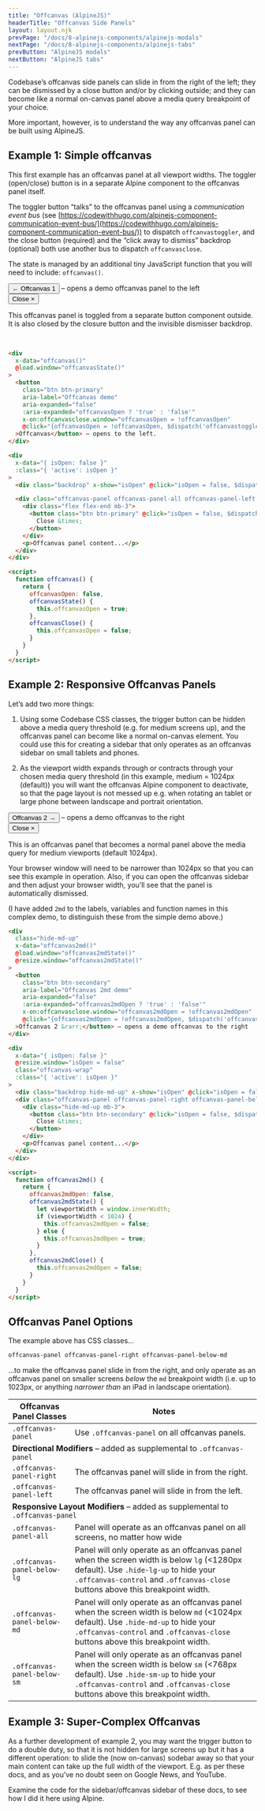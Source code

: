 ```yaml
---
title: "Offcanvas (AlpineJS)"
headerTitle: "Offcanvas Side Panels"
layout: layout.njk
prevPage: "/docs/8-alpinejs-components/alpinejs-modals"
nextPage: "/docs/8-alpinejs-components/alpinejs-tabs"
prevButton: "AlpineJS modals"
nextButton: "AlpineJS tabs"
---
```


<p class="t-lg t-thin">Codebase’s offcanvas side panels can slide in from the right of the left; they can be dismissed by a close button and/or by clicking outside; and they can become like a normal on-canvas panel above a media query breakpoint of your choice.</p>

More important, however, is to understand the way any offcanvas panel can be built using AlpineJS.

## Example 1: Simple offcanvas

This first example has an offcanvas panel at all viewport widths. The toggler (open/close) button is in a separate Alpine component to the offcanvas panel itself.

The toggler button “talks” to the offcanvas panel using a _communication event bus_ (see [https://codewithhugo.com/alpinejs-component-communication-event-bus/](https://codewithhugo.com/alpinejs-component-communication-event-bus/)) to dispatch `offcanvastoggler`, and the close button (required) and the “click away to dismiss” backdrop (optional) both use another bus to dispatch `offcanvasclose`.

The state is managed by an additional tiny JavaScript function that you will need to include: `offcanvas()`.

<div
  x-data="offcanvas()"
  @load.window="offcanvasState()"
>
  <button
    class="btn btn-primary"
    aria-label="Offcanvas demo"
    aria-expanded="false"
    :aria-expanded="offcanvasOpen ? 'true' : 'false'"
    x-on:offcanvasclose.window="offcanvasOpen = !offcanvasOpen"
    @click="{offcanvasOpen = !offcanvasOpen, $dispatch('offcanvastoggler')}"
  >&larr; Offcanvas 1</button> – opens a demo offcanvas panel to the left
</div>

<div
  x-data="{ isOpen: false }"
  :class="{ 'active': isOpen }"
>
  <div class="backdrop" x-show="isOpen" @click="isOpen = false, $dispatch('offcanvasclose')"></div>

  <div class="offcanvas-panel offcanvas-panel-all offcanvas-panel-left bg-color-primary-alt bs p-2" :class="{ 'active': isOpen }" x-on:offcanvastoggler.window="isOpen = !isOpen">
    <div class="flex flex-end mb-3">
      <button class="btn btn-primary" @click="isOpen = false, $dispatch('offcanvasclose')">
        Close &times;
      </button>
    </div>
    <p>This offcanvas panel is toggled from a separate button component outside. It is also closed by the closure button and the invisible dismisser backdrop.</p>
  </div>
</div>

<script>
  function offcanvas() {
    return {
      offcanvasOpen: false,
      offcanvasState() {
        this.offcanvasOpen = true;
      },
      offcanvasClose() {
        this.offcanvasOpen = false;
      }
    }
  }
</script>

<br>

```html
<div
  x-data="offcanvas()"
  @load.window="offcanvasState()"
>
  <button
    class="btn btn-primary"
    aria-label="Offcanvas demo"
    aria-expanded="false"
    :aria-expanded="offcanvasOpen ? 'true' : 'false'"
    x-on:offcanvasclose.window="offcanvasOpen = !offcanvasOpen"
    @click="{offcanvasOpen = !offcanvasOpen, $dispatch('offcanvastoggler')}"
  >Offcanvas</button> – opens to the left.
</div>

<div
  x-data="{ isOpen: false }"
  :class="{ 'active': isOpen }"
>
  <div class="backdrop" x-show="isOpen" @click="isOpen = false, $dispatch('offcanvasclose')"></div>

  <div class="offcanvas-panel offcanvas-panel-all offcanvas-panel-left bg-color-primary-alt bs p-2" :class="{ 'active': isOpen }" x-on:offcanvastoggler.window="isOpen = !isOpen">
    <div class="flex flex-end mb-3">
      <button class="btn btn-primary" @click="isOpen = false, $dispatch('offcanvasclose')">
        Close &times;
      </button>
    </div>
    <p>Offcanvas panel content...</p>
  </div>
</div>

<script>
  function offcanvas() {
    return {
      offcanvasOpen: false,
      offcanvasState() {
        this.offcanvasOpen = true;
      },
      offcanvasClose() {
        this.offcanvasOpen = false;
      }
    }
  }
</script>
```

## Example 2: Responsive Offcanvas Panels

Let’s add two more things:

1. Using some Codebase CSS classes, the trigger button can be hidden above a media query threshold (e.g. for medium screens up), and the offcanvas panel can become like a normal on-canvas element. You could use this for creating a sidebar that only operates as an offcanvas sidebar on small tablets and phones.

2. As the viewport width expands through or contracts through your chosen media query threshold (in this example, medium = 1024px (default)) you will want the offcanvas Alpine component to deactivate, so that the page layout is not messed up e.g. when rotating an tablet or large phone between landscape and portrait orientation.

<div
  class="hide-md-up"
  x-data="offcanvas2md()"
  @load.window="offcanvas2mdState()"
  @resize.window="offcanvas2mdState()"
>
  <button
    class="btn btn-secondary"
    aria-label="Offcanvas 2md demo"
    aria-expanded="false"
    :aria-expanded="offcanvas2mdOpen ? 'true' : 'false'"
    x-on:offcanvasclose.window="offcanvas2mdOpen = !offcanvas2mdOpen"
    @click="{offcanvas2mdOpen = !offcanvas2mdOpen, $dispatch('offcanvas2mdtoggler')}"
  >Offcanvas 2 &rarr;</button> – opens a demo offcanvas to the right
</div>

<div class="mb-3">
  <div
    x-data="{ isOpen: false }"
    @resize.window="isOpen = false"
    class="offcanvas-wrap"
    :class="{ 'active': isOpen }"
  >
    <div class="backdrop hide-md-up" x-show="isOpen" @click="isOpen = false, $dispatch('offcanvas2mdclose')"></div>
    <div class="offcanvas-panel offcanvas-panel-right offcanvas-panel-below-md bg-color-secondary-alt p-2" :class="{ 'active bs': isOpen }" x-on:offcanvas2mdtoggler.window="isOpen = !isOpen">
      <div class="hide-md-up mb-3">
        <button class="btn btn-secondary" @click="isOpen = false, $dispatch('offcanvas2mdclose')">
          Close &times;
        </button>
      </div>
      <p>This is an offcanvas panel that becomes a normal panel above the media query for medium viewports (default 1024px).</p>
      <p>Your browser window will need to be narrower than 1024px so that you can see this example in operation. Also, if you can open the offcanvas sidebar and then adjust your browser width, you’ll see that the panel is automatically dismissed.</p>
    </div>
  </div>
</div>

<script>
  function offcanvas2md() {
    return {
      offcanvas2mdOpen: false,
      offcanvas2mdState() {
        let viewportWidth = window.innerWidth;
        if (viewportWidth < 1024) {
          this.offcanvas2mdOpen = false;
        } else {
          this.offcanvas2mdOpen = true;
        }
      },
      offcanvas2mdClose() {
        this.offcanvas2mdOpen = false;
      }
    }
  }
</script>

(I have added `2md` to the labels, variables and function names in this complex demo, to distinguish these from the simple demo above.)

```html
<div
  class="hide-md-up"
  x-data="offcanvas2md()"
  @load.window="offcanvas2mdState()"
  @resize.window="offcanvas2mdState()"
>
  <button
    class="btn btn-secondary"
    aria-label="Offcanvas 2md demo"
    aria-expanded="false"
    :aria-expanded="offcanvas2mdOpen ? 'true' : 'false'"
    x-on:offcanvasclose.window="offcanvas2mdOpen = !offcanvas2mdOpen"
    @click="{offcanvas2mdOpen = !offcanvas2mdOpen, $dispatch('offcanvas2mdtoggler')}"
  >Offcanvas 2 &rarr;</button> – opens a demo offcanvas to the right
</div>

<div
  x-data="{ isOpen: false }"
  @resize.window="isOpen = false"
  class="offcanvas-wrap"
  :class="{ 'active': isOpen }"
>
  <div class="backdrop hide-md-up" x-show="isOpen" @click="isOpen = false, $dispatch('offcanvas2mdclose')"></div>
  <div class="offcanvas-panel offcanvas-panel-right offcanvas-panel-below-md bg-color-secondary-alt p-2" :class="{ 'active bs': isOpen }" x-on:offcanvas2mdtoggler.window="isOpen = !isOpen">
    <div class="hide-md-up mb-3">
      <button class="btn btn-secondary" @click="isOpen = false, $dispatch('offcanvas2mdclose')">
        Close &times;
      </button>
    </div>
    <p>Offcanvas panel content...</p>
  </div>
</div>

<script>
  function offcanvas2md() {
    return {
      offcanvas2mdOpen: false,
      offcanvas2mdState() {
        let viewportWidth = window.innerWidth;
        if (viewportWidth < 1024) {
          this.offcanvas2mdOpen = false;
        } else {
          this.offcanvas2mdOpen = true;
        }
      },
      offcanvas2mdClose() {
        this.offcanvas2mdOpen = false;
      }
    }
  }
</script>
```

## Offcanvas Panel Options

The example above has CSS classes...

```html
offcanvas-panel offcanvas-panel-right offcanvas-panel-below-md
```

...to make the offcanvas panel slide in from the right, and only operate as an offcanvas panel on smaller screens _below_ the `md` breakpoint width (i.e. up to 1023px, or anything _narrower than_ an iPad in landscape orientation).

<div class="overflow-x">
<table class="table">
  <thead class="bg-color-background-alt">
    <tr>
      <th>Offcanvas Panel Classes</th>
      <th>Notes</th>
    </tr>
  </thead>
  <tbody>
    <tr>
      <td><code>.offcanvas-panel</code></td>
      <td>Use <code class="t-nowrap">.offcanvas-panel</code> on all offcanvas panels.</td>
    </tr>
    <tr>
      <td colspan="2" class="bg-color-background-alt"><strong>Directional Modifiers</strong> – added as supplemental to <code class="b-thin">.offcanvas-panel</code></td>
    </tr>
    <tr>
      <td><code>.offcanvas-panel-right</code></td>
      <td>The offcanvas panel will slide in from the right.</td>
    </tr>
    <tr>
      <td><code>.offcanvas-panel-left</code></td>
      <td>The offcanvas panel will slide in from the left.</td>
    </tr>
    <tr>
      <td colspan="2" class="bg-color-background-alt"><strong>Responsive Layout Modifiers</strong> – added as supplemental to <code class="b-thin">.offcanvas-panel</code></td>
    </tr>
    <tr>
      <td><code>.offcanvas-panel-all</code></td>
      <td>Panel will operate as an offcanvas panel on all screens, no matter how wide</td>
    </tr>
    <tr>
      <td><code class="t-nowrap">.offcanvas-panel-below-lg</code></td>
      <td>Panel will only operate as an offcanvas panel when the screen width is below <code>lg</code> (&lt;1280px default). Use <code>.hide-lg-up</code> to hide your <code>.offcanvas-control</code> and <code>.offcanvas-close</code> buttons above this breakpoint width.</td>
    </tr>
    <tr>
      <td><code>.offcanvas-panel-below-md</code></td>
      <td>Panel will only operate as an offcanvas panel when the screen width is below <code>md</code> (&lt;1024px default). Use <code>.hide-md-up</code> to hide your <code>.offcanvas-control</code> and <code>.offcanvas-close</code> buttons above this breakpoint width.</td>
    </tr>
    <tr>
      <td><code>.offcanvas-panel-below-sm</code></td>
      <td>Panel will only operate as an offcanvas panel when the screen width is below <code>sm</code> (&lt;768px default). Use <code>.hide-sm-up</code> to hide your <code>.offcanvas-control</code> and <code>.offcanvas-close</code> buttons above this breakpoint width.</td>
    </tr>
  </tbody>
</table>
</div>

## Example 3: Super-Complex Offcanvas

As a further development of example 2, you may want the trigger button to do a double duty, so that it is not hidden for large screens up but it has a different operation: to slide the (now on-canvas) sodebar away so that your main content can take up the full width of the viewport. E.g. as per these docs, and as you’ve no doubt seen on Google News, and YouTube.

Examine the code for the sidebar/offcanvas sidebar of these docs, to see how I did it here using Alpine.